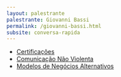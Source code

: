 ```yaml
---
layout: palestrante
palestrante: Giovanni Bassi
permalink: /giovanni-bassi.html
subsite: conversa-rapida
---
```


* [Certificações](/conversa-rapida/giovanni-bassi-certifica-es)
* [Comunicação Não Violenta](/conversa-rapida/giovanni-bassi-comunica-o-n-o-violenta)
* [Modelos de Negócios Alternativos](/conversa-rapida/giovanni-bassi-modelos-de-neg-cios-alternativos)
